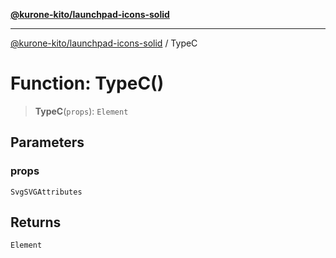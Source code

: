 [**@kurone-kito/launchpad-icons-solid**](../README.md)

***

[@kurone-kito/launchpad-icons-solid](../globals.md) / TypeC

# Function: TypeC()

> **TypeC**(`props`): `Element`

## Parameters

### props

`SvgSVGAttributes`

## Returns

`Element`
